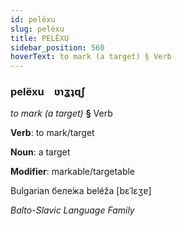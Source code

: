 ```yaml
---
id: pelëxu
slug: pelëxu
title: PELËXU
sidebar_position: 560
hoverText: to mark (a target) § Verb
---
```


### pelëxu&emsp;<span kind="abugida">ʋɿʓʇɋʃ</span>

*to mark (a target)* **§** Verb

**Verb**: to mark/target

**Noun**: a target

**Modifier**: markable/targetable

Bulgarian беле́жа beléža [bɛˈlɛʒɐ]

*Balto-Slavic Language Family*
